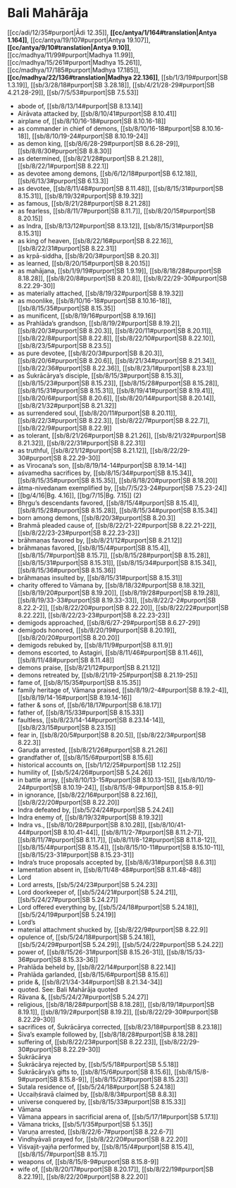 # Bali Mahārāja

[[cc/adi/12/35#purport|Ādi 12.35]], **[[cc/antya/1/164#translation|Antya 1.164]]**, [[cc/antya/19/107#purport|Antya 19.107]], **[[cc/antya/9/10#translation|Antya 9.10]]**, [[cc/madhya/11/99#purport|Madhya 11.99]], [[cc/madhya/15/261#purport|Madhya 15.261]], [[cc/madhya/17/185#purport|Madhya 17.185]], **[[cc/madhya/22/136#translation|Madhya 22.136]]**, [[sb/1/3/19#purport|SB 1.3.19]], [[sb/3/28/18#purport|SB 3.28.18]], [[sb/4/21/28-29#purport|SB 4.21.28-29]], [[sb/7/5/53#purport|SB 7.5.53]]

* abode of, [[sb/8/13/14#purport|SB 8.13.14]]
* Airāvata attacked by, [[sb/8/10/41#purport|SB 8.10.41]]
* airplane of, [[sb/8/10/16-18#purport|SB 8.10.16-18]]
* as commander in chief of demons, [[sb/8/10/16-18#purport|SB 8.10.16-18]], [[sb/8/10/19-24#purport|SB 8.10.19-24]]
* as demon king, [[sb/8/6/28-29#purport|SB 8.6.28-29]], [[sb/8/8/30#purport|SB 8.8.30]]
* as determined, [[sb/8/21/28#purport|SB 8.21.28]], [[sb/8/22/1#purport|SB 8.22.1]]
* as devotee among demons, [[sb/6/12/18#purport|SB 6.12.18]], [[sb/6/13/3#purport|SB 6.13.3]]
* as devotee, [[sb/8/11/48#purport|SB 8.11.48]], [[sb/8/15/31#purport|SB 8.15.31]], [[sb/8/19/32#purport|SB 8.19.32]]
* as famous, [[sb/8/21/28#purport|SB 8.21.28]]
* as fearless, [[sb/8/11/7#purport|SB 8.11.7]], [[sb/8/20/15#purport|SB 8.20.15]]
* as Indra, [[sb/8/13/12#purport|SB 8.13.12]], [[sb/8/15/31#purport|SB 8.15.31]]
* as king of heaven, [[sb/8/22/16#purport|SB 8.22.16]], [[sb/8/22/31#purport|SB 8.22.31]]
* as kṛpā-siddha, [[sb/8/20/3#purport|SB 8.20.3]]
* as learned, [[sb/8/20/15#purport|SB 8.20.15]]
* as mahājana, [[sb/1/9/19#purport|SB 1.9.19]], [[sb/8/18/28#purport|SB 8.18.28]], [[sb/8/20/8#purport|SB 8.20.8]], [[sb/8/22/29-30#purport|SB 8.22.29-30]]
* as materially attached, [[sb/8/19/32#purport|SB 8.19.32]]
* as moonlike, [[sb/8/10/16-18#purport|SB 8.10.16-18]], [[sb/8/15/35#purport|SB 8.15.35]]
* as munificent, [[sb/8/19/16#purport|SB 8.19.16]]
* as Prahlāda’s grandson, [[sb/8/19/2#purport|SB 8.19.2]], [[sb/8/20/3#purport|SB 8.20.3]], [[sb/8/20/11#purport|SB 8.20.11]], [[sb/8/22/8#purport|SB 8.22.8]], [[sb/8/22/10#purport|SB 8.22.10]], [[sb/8/23/5#purport|SB 8.23.5]]
* as pure devotee, [[sb/8/20/3#purport|SB 8.20.3]], [[sb/8/20/6#purport|SB 8.20.6]], [[sb/8/21/34#purport|SB 8.21.34]], [[sb/8/22/36#purport|SB 8.22.36]], [[sb/8/23/1#purport|SB 8.23.1]]
* as Śukrācārya’s disciple, [[sb/8/15/3#purport|SB 8.15.3]], [[sb/8/15/23#purport|SB 8.15.23]], [[sb/8/15/28#purport|SB 8.15.28]], [[sb/8/15/31#purport|SB 8.15.31]], [[sb/8/19/41#purport|SB 8.19.41]], [[sb/8/20/6#purport|SB 8.20.6]], [[sb/8/20/14#purport|SB 8.20.14]], [[sb/8/21/32#purport|SB 8.21.32]]
* as surrendered soul, [[sb/8/20/11#purport|SB 8.20.11]], [[sb/8/22/3#purport|SB 8.22.3]], [[sb/8/22/7#purport|SB 8.22.7]], [[sb/8/22/9#purport|SB 8.22.9]]
* as tolerant, [[sb/8/21/26#purport|SB 8.21.26]], [[sb/8/21/32#purport|SB 8.21.32]], [[sb/8/22/31#purport|SB 8.22.31]]
* as truthful, [[sb/8/21/12#purport|SB 8.21.12]], [[sb/8/22/29-30#purport|SB 8.22.29-30]]
* as Virocana’s son, [[sb/8/19/14-14#purport|SB 8.19.14-14]]
* aśvamedha sacrifices by, [[sb/8/15/34#purport|SB 8.15.34]], [[sb/8/15/35#purport|SB 8.15.35]], [[sb/8/18/20#purport|SB 8.18.20]]
* ātma-nivedanam exemplified by, [[sb/7/5/23-24#purport|SB 7.5.23-24]]
*  [[bg/4/16|Bg. 4.16]], [[bg/7/15|Bg. 7.15]] (2)
* Bhṛgu’s descendants favored, [[sb/8/15/4#purport|SB 8.15.4]], [[sb/8/15/28#purport|SB 8.15.28]], [[sb/8/15/34#purport|SB 8.15.34]]
* born among demons, [[sb/8/20/3#purport|SB 8.20.3]]
* Brahmā pleaded cause of, [[sb/8/22/21-22#purport|SB 8.22.21-22]], [[sb/8/22/23-23#purport|SB 8.22.23-23]]
* brāhmaṇas favored by, [[sb/8/21/12#purport|SB 8.21.12]]
* brāhmaṇas favored, [[sb/8/15/4#purport|SB 8.15.4]], [[sb/8/15/7#purport|SB 8.15.7]], [[sb/8/15/28#purport|SB 8.15.28]], [[sb/8/15/31#purport|SB 8.15.31]], [[sb/8/15/34#purport|SB 8.15.34]], [[sb/8/15/36#purport|SB 8.15.36]]
* brāhmaṇas insulted by, [[sb/8/15/31#purport|SB 8.15.31]]
* charity offered to Vāmana by, [[sb/8/18/32#purport|SB 8.18.32]], [[sb/8/19/20#purport|SB 8.19.20]], [[sb/8/19/28#purport|SB 8.19.28]], [[sb/8/19/33-33#purport|SB 8.19.33-33]], [[sb/8/22/2-2#purport|SB 8.22.2-2]], [[sb/8/22/20#purport|SB 8.22.20]], [[sb/8/22/22#purport|SB 8.22.22]], [[sb/8/22/23-23#purport|SB 8.22.23-23]]
* demigods approached, [[sb/8/6/27-29#purport|SB 8.6.27-29]]
* demigods honored, [[sb/8/20/19#purport|SB 8.20.19]], [[sb/8/20/20#purport|SB 8.20.20]]
* demigods rebuked by, [[sb/8/11/9#purport|SB 8.11.9]]
* demons escorted, to Astagiri, [[sb/8/11/46#purport|SB 8.11.46]], [[sb/8/11/48#purport|SB 8.11.48]]
* demons praise, [[sb/8/21/12#purport|SB 8.21.12]]
* demons retreated by, [[sb/8/21/19-25#purport|SB 8.21.19-25]]
* fame of, [[sb/8/15/35#purport|SB 8.15.35]]
* family heritage of, Vāmana praised, [[sb/8/19/2-4#purport|SB 8.19.2-4]], [[sb/8/19/14-16#purport|SB 8.19.14-16]]
* father & sons of, [[sb/6/18/17#purport|SB 6.18.17]]
* father of, [[sb/8/15/33#purport|SB 8.15.33]]
* faultless, [[sb/8/23/14-14#purport|SB 8.23.14-14]], [[sb/8/23/15#purport|SB 8.23.15]]
* fear in, [[sb/8/20/5#purport|SB 8.20.5]], [[sb/8/22/3#purport|SB 8.22.3]]
* Garuḍa arrested, [[sb/8/21/26#purport|SB 8.21.26]]
* grandfather of, [[sb/8/15/6#purport|SB 8.15.6]]
* historical accounts on, [[sb/1/12/25#purport|SB 1.12.25]]
* humility of, [[sb/5/24/26#purport|SB 5.24.26]]
* in battle array, [[sb/8/10/13-15#purport|SB 8.10.13-15]], [[sb/8/10/19-24#purport|SB 8.10.19-24]], [[sb/8/15/8-9#purport|SB 8.15.8-9]]
* in ignorance, [[sb/8/22/16#purport|SB 8.22.16]], [[sb/8/22/20#purport|SB 8.22.20]]
* Indra defeated by, [[sb/5/24/24#purport|SB 5.24.24]]
* Indra enemy of, [[sb/8/19/32#purport|SB 8.19.32]]
* Indra vs., [[sb/8/10/28#purport|SB 8.10.28]], [[sb/8/10/41-44#purport|SB 8.10.41-44]], [[sb/8/11/2-7#purport|SB 8.11.2-7]], [[sb/8/11/7#purport|SB 8.11.7]], [[sb/8/11/8-12#purport|SB 8.11.8-12]], [[sb/8/15/4#purport|SB 8.15.4]], [[sb/8/15/10-11#purport|SB 8.15.10-11]], [[sb/8/15/23-31#purport|SB 8.15.23-31]]
* Indra’s truce proposals accepted by, [[sb/8/6/31#purport|SB 8.6.31]]
* lamentation absent in, [[sb/8/11/48-48#purport|SB 8.11.48-48]]
* Lord 
* Lord arrests, [[sb/5/24/23#purport|SB 5.24.23]]
* Lord doorkeeper of, [[sb/5/24/21#purport|SB 5.24.21]], [[sb/5/24/27#purport|SB 5.24.27]]
* Lord offered everything by, [[sb/5/24/18#purport|SB 5.24.18]], [[sb/5/24/19#purport|SB 5.24.19]]
* Lord’s 
* material attachment shucked by, [[sb/8/22/9#purport|SB 8.22.9]]
* opulence of, [[sb/5/24/18#purport|SB 5.24.18]], [[sb/5/24/29#purport|SB 5.24.29]], [[sb/5/24/22#purport|SB 5.24.22]]
* power of, [[sb/8/15/26-31#purport|SB 8.15.26-31]], [[sb/8/15/33-36#purport|SB 8.15.33-36]]
* Prahlāda beheld by, [[sb/8/22/14#purport|SB 8.22.14]]
* Prahlāda garlanded, [[sb/8/15/6#purport|SB 8.15.6]]
* pride &, [[sb/8/21/34-34#purport|SB 8.21.34-34]]
* quoted. See: Bali Mahārāja quoted 
* Rāvana &, [[sb/5/24/27#purport|SB 5.24.27]]
* religious, [[sb/8/18/28#purport|SB 8.18.28]], [[sb/8/19/1#purport|SB 8.19.1]], [[sb/8/19/2#purport|SB 8.19.2]], [[sb/8/22/29-30#purport|SB 8.22.29-30]]
* sacrifices of, Śukrācārya corrected, [[sb/8/23/18#purport|SB 8.23.18]]
* Śiva’s example followed by, [[sb/8/18/28#purport|SB 8.18.28]]
* suffering of, [[sb/8/22/23#purport|SB 8.22.23]], [[sb/8/22/29-30#purport|SB 8.22.29-30]]
* Śukrācārya 
* Śukrācārya rejected by, [[sb/5/5/18#purport|SB 5.5.18]]
* Śukrācārya’s gifts to, [[sb/8/15/6#purport|SB 8.15.6]], [[sb/8/15/8-9#purport|SB 8.15.8-9]], [[sb/8/15/23#purport|SB 8.15.23]]
* Sutala residence of, [[sb/5/24/18#purport|SB 5.24.18]]
* Uccaiḥśravā claimed by, [[sb/8/8/3#purport|SB 8.8.3]]
* universe conquered by, [[sb/8/15/33#purport|SB 8.15.33]]
* Vāmana 
* Vāmana appears in sacrificial arena of, [[sb/5/17/1#purport|SB 5.17.1]]
* Vāmana tricks, [[sb/5/1/35#purport|SB 5.1.35]]
* Varuṇa arrested, [[sb/8/22/6-7#purport|SB 8.22.6-7]]
* Vindhyāvali prayed for, [[sb/8/22/20#purport|SB 8.22.20]]
* Viśvajit-yajña performed by, [[sb/8/15/4#purport|SB 8.15.4]], [[sb/8/15/7#purport|SB 8.15.7]]
* weapons of, [[sb/8/15/8-9#purport|SB 8.15.8-9]]
* wife of, [[sb/8/20/17#purport|SB 8.20.17]], [[sb/8/22/19#purport|SB 8.22.19]], [[sb/8/22/20#purport|SB 8.22.20]]
